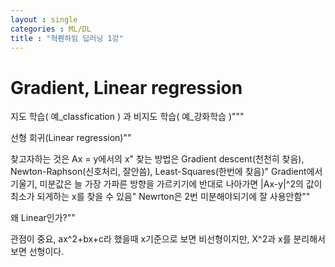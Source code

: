 ```yaml
---
layout : single
categories : ML/DL
title : "혁펜하임 딥러닝 1강"
---
```


# Gradient, Linear regression

지도 학습( 예_classfication ) 과 비지도 학습( 예_강화학습 )"""


선형 회귀(Linear regression)""

찾고자하는 것은 Ax = y에서의 x"
찾는 방법은 Gradient descent(천천히 찾음), Newton-Raphson(신호처리, 잘안씀), Least-Squares(한번에 찾음)"
Gradient에서 기울기, 미분값은 늘 가장 가파른 방향을 가르키기에 반대로 나아가면 |Ax-y|^2의 값이 최소가 되게하는 x를 찾을 수 있음"
Newrton은 2번 미분해야되기에 잘 사용안함""

왜 Linear인가?""

관점이 중요, ax^2+bx+c라 했을때 x기준으로 보면 비선형이지만, X^2과 x를 분리해서 보면 선형이다.
